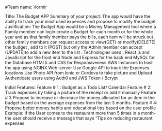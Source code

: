 #Team name: Vormir


Title: The Budget APP
Summary of your project: The app would have the ability to track your most used expenses and propose to modify the budget.
Justification: The Budget App would be a Money Management tool where a Family member can login create a Budget for each month or for the whole year and as that family member pays the bills, each item will be struck out , other family members can request access to view(GET) or modify(DELETE) the budget , add to it (POST) but only the Admin member can accept (UPDATE)to add a new item to the list .
Technologies used :
React.js and JavaScript  for the front end 
Node and Express for the back end
MySQL for the Database
HTML5 and CSS for Responsiveness
AWS Instances to host the app using NGINX Web-server
Use Google API to track the Expenses locations
Use Photo API from Ionic or Cordova to take picture and Upload
Authenticate users using Auth0 and JWS Token / Bcrypt

Initial Features:
Feature # 1 :
Budget as a Todo List/ Calendar
Feature # 2:
Track expenses by taking a picture of the receipt or add it manually
Feature # 3
Propose to increase or decrease the money allocated for an item in the
budget based on the average expenses from the last 3 months.
Feature # 4:
Propose better money habits and educational tips based on the user profile
 Example:  If the User comes to the restaurant more than 5 times in a month-
 the user should receive a message that says “Tips on reducing restaurant expenses
